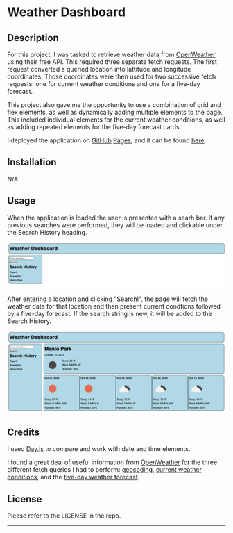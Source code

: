# Weather Dashboard

## Description 

For this project, I was tasked to retrieve weather data from [OpenWeather](https://openweathermap.org/) using their free API. This required three separate fetch requests. The first request converted a queried location into lattitude and longitude coordinates. Those coordinates were then used for two successive fetch requests: one for current weather conditions and one for a five-day forecast.

This project also gave me the opportunity to use a combination of grid and flex elements, as well as dynamically adding multiple elements to the page. This included individual elements for the current weather conditions, as well as adding repeated elements for the five-day forecast cards.

I deployed the application on [GitHub](https://github.com/) [Pages](https://pages.github.com/), and it can be found [here](https://d-a-v-i-d-w-r-i-g-h-t.github.io/weather-dashboard/).


## Installation

N/A


## Usage 

When the application is loaded the user is presented with a searh bar. If any previous searches were performed, they will be loaded and clickable under the Search History heading.

![Screenshot on page load](assets/images/weather-dashboard-empty.png)

After entering a location and clicking "Search!", the page will fetch the weather data for that location and then present current condtions followed by a five-day forecast. If the search string is new, it will be added to the Search History.

![Screenshot showing results and search history](assets/images/weather-dashboard-results.png)



## Credits

I used [Day.js](https://day.js.org/en/) to compare and work with date and time elements.

I found a great deal of useful information from [OpenWeather](https://openweathermap.org/) for the three different fetch queries I had to perform: [geocoding](https://openweathermap.org/api/geocoding-api), [current weather conditions](https://openweathermap.org/weather-conditions), and the [five-day weather forecast](https://openweathermap.org/forecast5).


## License

Please refer to the LICENSE in the repo.

---